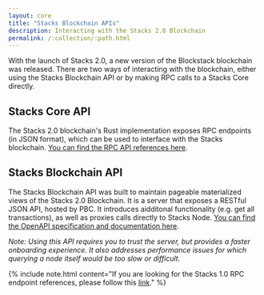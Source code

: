 ```yaml
---
layout: core
title: "Stacks Blockchain APIs"
description: Interacting with the Stacks 2.0 Blockchain
permalink: /:collection/:path.html
---
```


With the launch of Stacks 2.0, a new version of the Blockstack blockchain was released. There are two ways of interacting with the blockchain, either using the Stacks Blockchain API or by making RPC calls to a Stacks Core directly.

## Stacks Core API
The Stacks 2.0 blockchain's Rust implementation exposes RPC endpoints (in JSON format), which can be used to interface with the Stacks blockchain. [You can find the RPC API references here](https://docs.blockstack.org/core/smart/rpc-api.html).

## Stacks Blockchain API
The Stacks Blockchain API was built to maintain pageable materialized views of the Stacks 2.0 Blockchain. It is a server that exposes a RESTful JSON API, hosted by PBC. It introduces aidditonal functionality (e.g. get all transactions), as well as proxies calls directly to Stacks Node. [You can find the OpenAPI specification and documentation here](https://blockstack.github.io/stacks-blockchain-sidecar/).

*Note: Using this API requires you to trust the server, but provides a faster onboarding experience. It also addresses performance issues for which querying a node itself would be too slow or difficult.*

{% include note.html content="If you are looking for the Stacks 1.0 RPC endpoint references, please follow this <a href='https://core.blockstack.org/'>link</a>." %}

